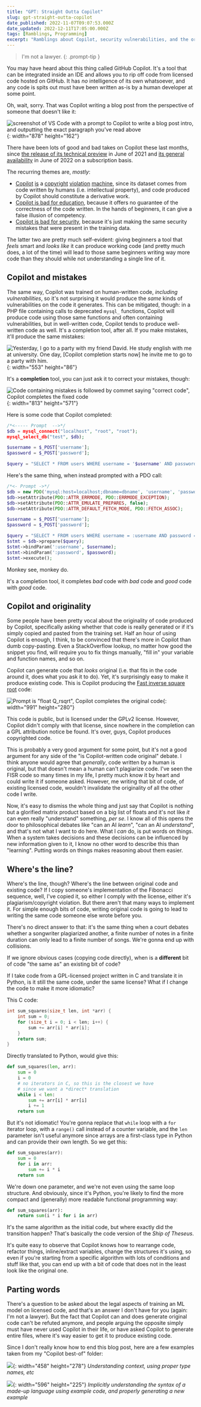 ```yaml
---
title: "GPT: Straight Outta Copilot"
slug: gpt-straight-outta-copilot
date_published: 2022-11-07T09:07:53.000Z
date_updated: 2022-12-11T17:05:00.000Z
tags: [Ramblings, Programming]
excerpt: "Ramblings about Copilot, security vulnerabilities, and the originality of ML-generated content."
---
```


> I'm not a lawyer.
{: .prompt-tip }

You may have heard about this thing called GitHub Copilot. It's a tool that can be integrated inside an IDE and allows you to rip off code from licensed code hosted on GitHub. It has _no_ intelligence of its own whatsoever, and any code is spits out must have been written as-is by a human developer at some point.

Oh, wait, sorry. That was Copilot writing a blog post from the perspective of someone that doesn't like it:

![screenshot of VS Code with a prompt to Copilot to write a blog post intro, and outputting the exact paragraph you've read above](image.png){: width="878" height="162"}

There have been lots of good and bad takes on Copilot these last months, since [the release of its technical preview](https://github.blog/2021-06-29-introducing-github-copilot-ai-pair-programmer/) in June of 2021 and [its general availability](https://github.blog/2022-06-21-github-copilot-is-generally-available-to-all-developers/) in June of 2022 on a subscription basis.

The recurring themes are, _mostly_:

*   [Copilot](https://www.theregister.com/2022/10/19/github_copilot_copyright/) [is](https://www.zdnet.com/article/is-github-copilots-code-legal-ethically-right/) a [copyright](https://devclass.com/2022/10/17/github-copilot-under-fire-as-dev-claims-it-emits-large-chunks-of-my-copyrighted-code/) [violation](https://www.fsf.org/licensing/copilot/copyright-implications-of-the-use-of-code-repositories-to-train-a-machine-learning-model) [machine](https://twitter.com/docsparse/status/1581461734665367554), since its dataset comes from code written by humans (i.e. intellectual property), and code produced by Copilot should constitute a derivative work.
*   [Copilot is bad for education](https://www.theregister.com/2022/08/19/copilot_github_students/), because it offers no guarantee of the correctness of the code written. In the hands of beginners, it can give a false illusion of competency.
*   [Copilot is bad for security](https://www.spiceworks.com/it-security/security-general/news/40-of-code-produced-by-github-copilot-vulnerable-to-threats-research/), because it's just making the same security mistakes that were present in the training data.

The latter two are pretty much self-evident: giving beginners a tool that _feels_ smart and _looks like_ it can produce working code (and pretty much does, a lot of the time) will lead to those same beginners writing way more code than they should while not understanding a single line of it.

## Copilot and mistakes

The same way, Copilot was trained on human-written code, _including vulnerabilities_, so it's not surprising it would produce the _same_ kinds of vulnerabilities on the code it generates. This can be mitigated, though: in a PHP file containing calls to deprecated `mysql_` functions, Copilot will produce code using those same functions and often containing vulnerabilities, but in well-written code, Copilot tends to produce well-written code as well. It's a completion tool, after all. If you make mistakes, it'll produce the same mistakes:

![Yesterday, I go to a party with my friend David.  He study english with me at university.  One day, [Copilot completion starts now] he invite me to go to a party with him.](image-1.png){: width="553" height="86"}

It's a **completion** tool, you can just ask it to correct your mistakes, though:

![Code containing mistakes is followed by commet saying "correct code", Copilot completes the fixed code](image-2.png){: width="813" height="571"}

Here is some code that Copilot completed:

```php
/*<----- Prompt  -->*/
$db = mysql_connect("localhost", "root", "root");
mysql_select_db("test", $db);

$username = $_POST['username'];
$password = $_POST['password'];

$query = "SELECT * FROM users WHERE username = '$username' AND password = '$password'"; // SQL injection!
```

Here's the same thing, when instead prompted with a PDO call:

```php
/*<- Prompt ->*/
$db = new PDO('mysql:host=localhost;dbname=dbname', 'username', 'password');
$db->setAttribute(PDO::ATTR_ERRMODE, PDO::ERRMODE_EXCEPTION);
$db->setAttribute(PDO::ATTR_EMULATE_PREPARES, false);
$db->setAttribute(PDO::ATTR_DEFAULT_FETCH_MODE, PDO::FETCH_ASSOC);

$username = $_POST['username'];
$password = $_POST['password'];

$query = "SELECT * FROM users WHERE username = :username AND password = :password";
$stmt = $db->prepare($query);
$stmt->bindParam(':username', $username);
$stmt->bindParam(':password', $password);
$stmt->execute();
```

Monkey see, monkey do.

It's a completion tool, it completes _bad_ code with _bad_ code and _good_ code with _good_ code.

## Copilot and originality

Some people have been pretty vocal about the originality of code produced by Copilot, specifically asking whether that code is really generated or if it's simply copied and pasted from the training set. Half an hour of using Copilot is enough, I think, to be convinced that there's more in Copilot than dumb copy-pasting. Even a StackOverflow lookup, no matter how good the snippet you find, will require you to fix things manually, "fill in" your variable and function names, and so on.

Copilot can generate code that _looks_ original (i.e. that fits in the code around it, does what you ask it to do). Yet, it's surprisingly easy to make it produce existing code. This is Copilot producing the [Fast inverse square root](https://en.wikipedia.org/wiki/Fast_inverse_square_root) code:

![Prompt is "float Q_rsqrt", Copilot completes the original code](image-3.png){: width="991" height="280"}

This code is public, but is licensed under the GPLv2 license. However, Copilot didn't comply with that license, since nowhere in the completion can a GPL attribution notice be found. It's over, guys, Copilot produces copyrighted code.

This is probably a very good argument for some point, but it's not a good argument for any side of the "is Copilot-written code original" debate. I think anyone would agree that _generally_, code written by a human is original, but that doesn't mean a human can't plagiarize code. I've seen the FISR code so many times in my life, I pretty much know it by heart and could write it if someone asked. However, me writing that bit of code, of existing licensed code, wouldn't invalidate the originality of all the other code I write.

Now, it's easy to dismiss the whole thing and just say that Copilot is nothing but a glorified matrix product based on a big list of floats and it's not like _it_ can even really "understand" something, _per se_. I know all of this opens the door to philosophical debates like "can an AI _learn_", "can an AI _understand_", and that's not what I want to do here. What I _can_ do, is put words on things. When a system takes decisions and these decisions can be influenced by new information given to it, I know no other word to describe this than "learning". Putting words on things makes reasoning about them easier.

## Where's the line?

Where's the line, though? Where's the line between original code and existing code? If I copy someone's implementation of the Fibonacci sequence, well, I've copied it, so either I comply with the license, either it's plagiarism/copyright violation. But there aren't that many ways to implement it. For simple enough bits of code, writing original code is going to lead to writing the same code someone else wrote before you.

There's no direct answer to that: it's the same thing when a court debates whether a songwriter plagiarized another, a finite number of notes in a finite duration can only lead to a finite number of songs. We're gonna end up with collisions.

If we ignore obvious cases (copying code directly), when is a **different** bit of code "the same as" an existing bit of code?

If I take code from a GPL-licensed project written in C and translate it in Python, is it still the same code, under the same license? What if I change the code to make it more idiomatic?

This C code:

```c
int sum_squares(size_t len, int *arr) {
    int sum = 0;
    for (size_t i = 0; i < len; i++) {
        sum += arr[i] * arr[i];
    }
    return sum;
}
```

Directly translated to Python, would give this:

```python
def sum_squares(len, arr):
    sum = 0
    i = 0
    # no iterators in C, so this is the closest we have
    # since we want a *direct* translation
    while i < len: 
        sum += arr[i] * arr[i]
        i += 1
    return sum
```

But it's not idiomatic! You're gonna replace that `while` loop with a `for` iterator loop, with a `range()` call instead of a counter variable, and the `len` parameter isn't useful anymore since arrays are a first-class type in Python and can provide their own length. So we get this:

```py
def sum_squares(arr):
    sum = 0
    for i in arr:
        sum += i * i
    return sum
```

We're down one parameter, and we're not even using the same loop structure. And obviously, since it's Python, you're likely to find the more compact and (generally) more readable functional programming way:

```py
def sum_squares(arr):
    return sum(i * i for i in arr)
```

It's the same algorithm as the initial code, but where exactly did the transition happen? That's basically the code version of the _Ship of Theseus_.

It's quite easy to observe that Copilot knows how to rearrange code, refactor things, inline/extract variables, change the structures it's using, so even if you're starting from a specific algorithm with lots of conditions and stuff like that, you can end up with a bit of code that does not in the least look like the original one.

## Parting words

There's a question to be asked about the legal aspects of training an ML model on licensed code, and that's an answer I don't have for you (again: I'm not a lawyer). But the fact that Copilot can and does generate original code can't be refuted anymore, and people arguing the opposite simply must have never used Copilot in their life, or have asked Copilot to generate entire files, where it's way easier to get it to produce existing code.

Since I don't really know how to end this blog post, here are a few examples taken from my "Copilot best-of" folder:

![](image-7.png){: width="458" height="278"}
_Understanding context, using proper type names, etc_

![](image-8.png){: width="596" height="225"}
_Implicitly understanding the syntax of a made-up language using example code, and properly generating a new example_
<video src="/assets/posts/2022-11-07-gpt-straight-outta-copilot/copilot-best-of---Imgur.mp4" poster="https://img.spacergif.org/v1/960x708/0a/spacer.png" width="960" height="708" preload="metadata" style="background: transparent url('/assets/posts/2022-11-07-gpt-straight-outta-copilot/media-thumbnail-ember164.jpg') 50% 50% / cover no-repeat;" controls="" class="embed-video"></video><video src="/assets/posts/2022-11-07-gpt-straight-outta-copilot/copilot-best-of---Imgur--1-.mp4" poster="https://img.spacergif.org/v1/960x650/0a/spacer.png" width="960" height="650" preload="metadata" style="background: transparent url('/assets/posts/2022-11-07-gpt-straight-outta-copilot/media-thumbnail-ember180.jpg') 50% 50% / cover no-repeat;" controls="" class="embed-video"></video>
